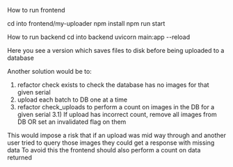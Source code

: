 How to run frontend

cd into frontend/my-uploader
npm install 
npm run start

How to run backend
cd into backend
uvicorn main:app --reload


Here you see a version which saves files to disk before being uploaded to a database

Another solution would be to:
1) refactor check exists to check the database has no images for that given serial 
2) upload each batch to DB one at a time
3) refactor check_uploads to perform a count on images in the DB for a given serial 
3.1) If upload has incorrect count, remove all images from DB OR set an invalidated flag on them

This would impose a risk that if an upload was mid way through and another user tried to query those images they could get a response with missing data
To avoid this the frontend should also perform a count on data returned
